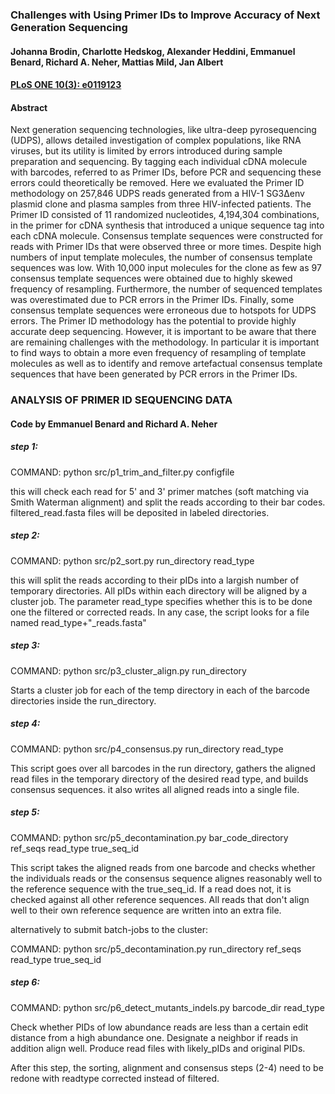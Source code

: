 ### Challenges with Using Primer IDs to Improve Accuracy of Next Generation Sequencing

#### Johanna Brodin, Charlotte Hedskog, Alexander Heddini, Emmanuel Benard, Richard A. Neher, Mattias Mild, Jan Albert
#### [PLoS ONE 10(3): e0119123](http://journals.plos.org/plosone/article?id=10.1371/journal.pone.0119123)
#### Abstract
Next generation sequencing technologies, like ultra-deep pyrosequencing (UDPS), allows detailed investigation of complex populations, like RNA viruses, but its utility is limited by errors introduced during sample preparation and sequencing. By tagging each individual cDNA molecule with barcodes, referred to as Primer IDs, before PCR and sequencing these errors could theoretically be removed. Here we evaluated the Primer ID methodology on 257,846 UDPS reads generated from a HIV-1 SG3Δenv plasmid clone and plasma samples from three HIV-infected patients. The Primer ID consisted of 11 randomized nucleotides, 4,194,304 combinations, in the primer for cDNA synthesis that introduced a unique sequence tag into each cDNA molecule. Consensus template sequences were constructed for reads with Primer IDs that were observed three or more times. Despite high numbers of input template molecules, the number of consensus template sequences was low. With 10,000 input molecules for the clone as few as 97 consensus template sequences were obtained due to highly skewed frequency of resampling. Furthermore, the number of sequenced templates was overestimated due to PCR errors in the Primer IDs. Finally, some consensus template sequences were erroneous due to hotspots for UDPS errors. The Primer ID methodology has the potential to provide highly accurate deep sequencing. However, it is important to be aware that there are remaining challenges with the methodology. In particular it is important to find ways to obtain a more even frequency of resampling of template molecules as well as to identify and remove artefactual consensus template sequences that have been generated by PCR errors in the Primer IDs.


### ANALYSIS OF PRIMER ID SEQUENCING DATA 
#### Code by Emmanuel Benard and Richard A. Neher
##### step 1:

COMMAND: python src/p1_trim_and_filter.py configfile

this will check each read for 5' and 3' primer matches (soft matching via Smith Waterman alignment) and split the reads according to their bar codes. filtered_read.fasta files will be deposited in labeled directories. 

##### step 2:

COMMAND: python src/p2_sort.py run_directory read_type

this will split the reads according to their pIDs into a largish number of temporary directories. All pIDs within each directory will be aligned by a cluster job. The parameter read_type specifies whether this is to be done one the filtered or corrected reads. In any case, the script looks for a file named  read_type+"_reads.fasta"

##### step 3:

COMMAND: python src/p3_cluster_align.py run_directory

Starts a cluster job for each of the temp directory in each of the barcode directories inside the run_directory. 

##### step 4:

COMMAND: python src/p4_consensus.py run_directory read_type

This script goes over all barcodes in the run directory, gathers the aligned read files in the temporary directory of the desired read type, and builds consensus sequences. it also writes all aligned reads into a single file. 

##### step 5:

COMMAND: python src/p5_decontamination.py bar_code_directory ref_seqs read_type true_seq_id

This script takes the aligned reads from one barcode and checks whether the individuals reads or the consensus sequence alignes reasonably well to the reference sequence with the true_seq_id. If a read does not, it is checked against all other reference sequences. All reads that don't align well to their own reference sequence are written into an extra file. 

alternatively to submit batch-jobs to the cluster:

COMMAND: python src/p5_decontamination.py run_directory ref_seqs read_type true_seq_id

##### step 6:

COMMAND: python src/p6_detect_mutants_indels.py barcode_dir read_type

Check whether PIDs of low abundance reads are less than a certain edit distance from a high abundance one. Designate a neighbor if reads in addition align well. Produce read files with likely_pIDs and original PIDs. 

After this step, the sorting, alignment and consensus steps (2-4) need to be redone with readtype corrected instead of filtered. 
